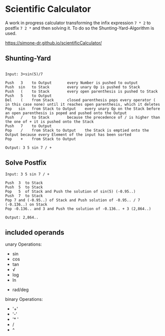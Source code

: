 # Scientific Calculator
A work in progress calculator transforming the infix expression `7 * 2` to postfix `7 2 *` and then solving it. 
To do so the Shunting-Yard-Algorithm is used. 

https://simone-dr.github.io/scientificCalculator/

## Shunting-Yard

```

Input: 3+sin(5)/7

Push   3	to Output 		every Number is pushed to output
Push  sin  	to Stack		every unary Op is pushed to Stack
Push   ( 	to Stack		every open parenthesis is pushed to Stack
Push   5 	to Output 
Del    (   	from Stack		closed parenthesis pops every operator ( in this case none) until it reaches open parenthesis, which it deletes
Pop   sin 	from Stack to Output 	every unary Op on the Stack before an open parenthesis is poped and pushed onto the Output
Push   / 	to Stack		because the precedence of / is higher than the one of + it is pushed onto the Stack 
Push   7	to Output
Pop    / 	from Stack to Output 	the Stack is emptied onto the Output because every Element of the input has been sorted
Pop	   +	from Stack to Output 

Output: 3 5 sin 7 / +

```

## Solve Postfix

```
Input: 3 5 sin 7 / +

Push  3  to Stack
Push  5  to Stack
Pop   5  of Stack and Push the solution of sin(5) (-0.95..)
Push  7  to Stack 
Pop 7 and (-0.95..) of Stack and Push solution of -0.95.. / 7 (-0.136..) on Stack 
Pop -0.136.. and 3 and Push the solution of -0.136.. + 3 (2,864..)

Output: 2,864..

```

## included operands
unary Operations:
* sin
* cos
* tan
* √
* log
* ln

+ rad/deg

binary Operations:
* '+'
* '-'
* '* '
* /
* ^


